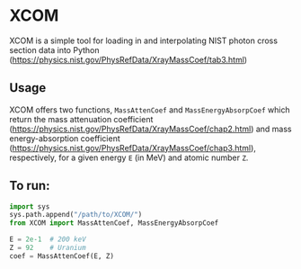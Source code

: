# XCOM

XCOM is a simple tool for loading in and interpolating NIST photon cross section data into Python (https://physics.nist.gov/PhysRefData/XrayMassCoef/tab3.html)

## Usage

XCOM offers two functions, `MassAttenCoef` and `MassEnergyAbsorpCoef` which return the mass attenuation coefficient (https://physics.nist.gov/PhysRefData/XrayMassCoef/chap2.html) and mass energy-absorption coefficient (https://physics.nist.gov/PhysRefData/XrayMassCoef/chap3.html), respectively, for a given energy `E` (in MeV) and atomic number `Z`.

## To run:

```python
import sys
sys.path.append("/path/to/XCOM/")
from XCOM import MassAttenCoef, MassEnergyAbsorpCoef

E = 2e-1  # 200 keV
Z = 92    # Uranium
coef = MassAttenCoef(E, Z)
```
